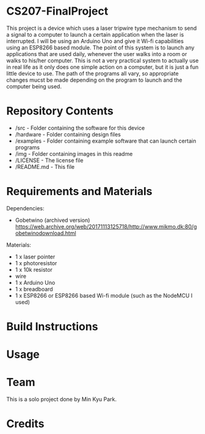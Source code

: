 # CS207-FinalProject

This project is a device which uses a laser tripwire type mechanism to send a signal to a computer to launch a certain application when the laser is interrupted. I will be using an Arduino Uno and give it Wi-fi capabilities using an ESP8266 based module. The point of this system is to launch any applications that are used daily, whenever the user walks into a room or walks to his/her computer. This is not a very practical system to actually use in real life as it only does one simple action on a computer, but it is just a fun little device to use. The path of the programs all vary, so appropriate changes mucst be made depending on the program to launch and the computer being used.

# Repository Contents

* /src - Folder containing the software for this device
* /hardware - Folder containing design files
* /examples - Folder containing example software that can launch certain programs
* /img - Folder containing images in this readme
* /LICENSE - The license file
* /README.md - This file

# Requirements and Materials

Dependencies:
* Gobetwino (archived version) https://web.archive.org/web/20171113125718/http://www.mikmo.dk:80/gobetwinodownload.html

Materials:
* 1 x laser pointer
* 1 x photoresistor
* 1 x 10k resistor
* wire
* 1 x Arduino Uno
* 1 x breadboard
* 1 x ESP8266 or ESP8266 based Wi-fi module (such as the NodeMCU I used)

# Build Instructions

# Usage

# Team

This is a solo project done by Min Kyu Park.

# Credits

